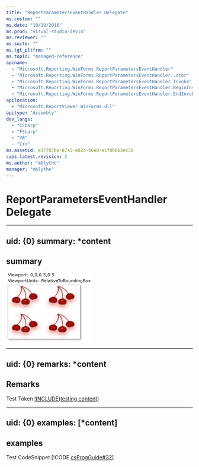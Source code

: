 ```yaml
---
title: "ReportParametersEventHandler Delegate"
ms.custom: ""
ms.date: "10/19/2016"
ms.prod: "visual-studio-dev14"
ms.reviewer: ""
ms.suite: ""
ms.tgt_pltfrm: ""
ms.topic: "managed-reference"
apiname: 
  - "Microsoft.Reporting.WinForms.ReportParametersEventHandler"
  - "Microsoft.Reporting.WinForms.ReportParametersEventHandler..ctor"
  - "Microsoft.Reporting.WinForms.ReportParametersEventHandler.Invoke"
  - "Microsoft.Reporting.WinForms.ReportParametersEventHandler.BeginInvoke"
  - "Microsoft.Reporting.WinForms.ReportParametersEventHandler.EndInvoke"
apilocation: 
  - "Microsoft.ReportViewer.WinForms.dll"
apitype: "Assembly"
dev_langs: 
  - "CSharp"
  - "FSharp"
  - "VB"
  - "C++"
ms.assetid: e37787ba-07a5-402d-b6e0-a1f0b063ec30
caps.latest.revision: 2
ms.author: "mblythe"
manager: "mblythe"
---
```

# ReportParametersEventHandler Delegate
---  
uid: {0}
summary: *content  
--- 

## summary
![hahha](../../../Override\Microsoft.Reporting.WinForms\ServerReport\Timeout/media/0.png)

---  
uid: {0}
remarks: *content  
---  
  
## Remarks  
Test Token [!INCLUDE(testing content)](../../../Override\Microsoft.Reporting.WebForms\IReportViewerMessages3/includes/ado_whidbey_long_md.md)

---  
uid: {0}
examples: [*content]
---  
  
## examples  
Test CodeSnippet [!CODE [csProgGuide#32](../CodeSnippet/VS_Snippets_VBCSharp/csProsgGuide#32)] 